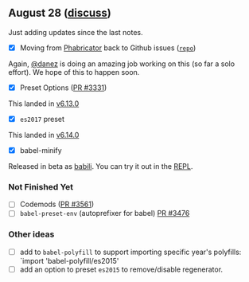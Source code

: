 ## August 28 ([discuss](https://github.com/babel/notes/pull/5))

Just adding updates since the last notes.

- [x] Moving from [Phabricator](https://phabricator.babeljs.io) back to Github issues ([`repo`](https://github.com/babel/phabricator-to-github))

Again, [@danez](https://github.com/danez) is doing an amazing job working on this (so far a solo effort). We hope of this to happen soon.

- [x] Preset Options ([PR #3331](https://github.com/babel/babel/pull/3331))

This landed in [v6.13.0](https://github.com/babel/babel/releases/tag/v6.13.0)

- [x] `es2017` preset

This landed in [v6.14.0](http://babeljs.io/blog/2016/08/24/6.14.0)

- [x] babel-minify

Released in beta as [babili](https://github.com/babel/babili). You can try it out in the [REPL](http://babeljs.io/repl/#?babili=true&evaluate=false&lineWrap=false&presets=react&experimental=false&loose=false&spec=false&code=class%20A%20%7B%0A%20%20%0A%7D%0A%0AA()%3B&playground=true).

### Not Finished Yet
- [ ] Codemods ([PR #3561](https://github.com/babel/babel/pull/3561))
- [ ] `babel-preset-env` (autoprefixer for babel) [PR #3476](https://github.com/babel/babel/pull/3476)

### Other ideas
- [ ] add to `babel-polyfill` to support importing specific year's polyfills: `import 'babel-polyfill/es2015'
- [ ] add an option to preset `es2015` to remove/disable regenerator.
